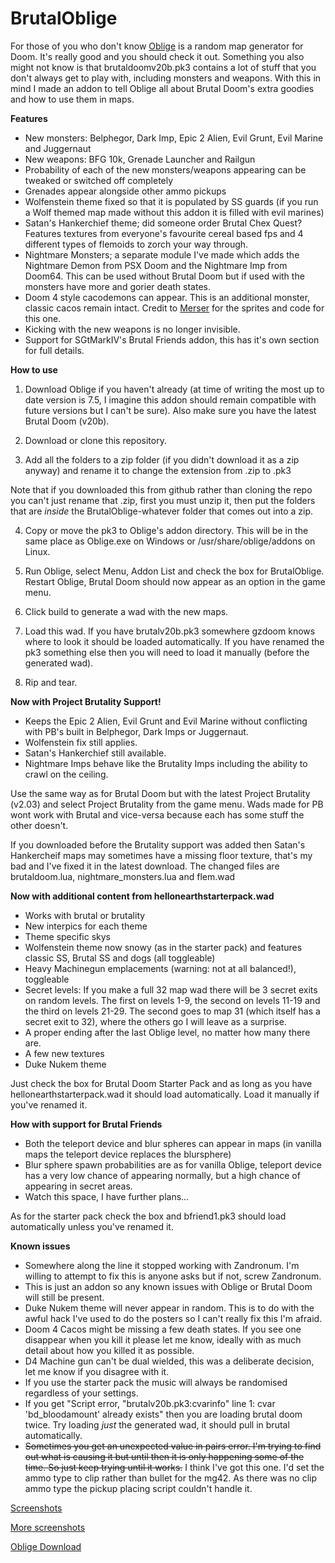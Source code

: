 # BrutalOblige

For those of you who don't know [Oblige](http://oblige.sourceforge.net/) is a random map generator for Doom. It's really good and you should check it out.
Something you also might not know is that brutaldoomv20b.pk3 contains a lot of stuff that you don't always get to play with, including monsters and weapons. With this in mind I made an addon to tell Oblige all about Brutal Doom's extra goodies and how to use them in maps.

**Features**

* New monsters: Belphegor, Dark Imp, Epic 2 Alien, Evil Grunt, Evil Marine and Juggernaut
* New weapons: BFG 10k, Grenade Launcher and Railgun
* Probability of each of the new monsters/weapons appearing can be tweaked or switched off completely
* Grenades appear alongside other ammo pickups 
* Wolfenstein theme fixed so that it is populated by SS guards (if you run a Wolf themed map made without this addon it is filled with evil marines)
* Satan's Hankerchief theme; did someone order Brutal Chex Quest? Features textures from everyone's favourite cereal based fps and 4 different types of flemoids to zorch your way through.
* Nightmare Monsters; a separate module I've made which adds the Nightmare Demon from PSX Doom and the Nightmare Imp from Doom64. This can be used without Brutal Doom but if used with the monsters have more and gorier death states.
* Doom 4 style cacodemons can appear. This is an additional monster, classic cacos remain intact. Credit to [Merser](http://www.moddb.com/mods/brutal-doom/addons/mersers-sprites-enhancements) for the sprites and code for this one.
* Kicking with the new weapons is no longer invisible.
* Support for SGtMarkIV's Brutal Friends addon, this has it's own section for full details.

**How to use**

1) Download Oblige if you haven't already (at time of writing the most up to date version is 7.5, I imagine this addon should remain compatible with future versions but I can't be sure). Also make sure you have the latest Brutal Doom (v20b).

2) Download or clone this repository.

3) Add all the folders to a zip folder (if you didn't download it as a zip anyway) and rename it to change the extension from .zip to .pk3

Note that if you downloaded this from github rather than cloning the repo you can't just rename that .zip, first you must unzip it, then put the folders that are *inside* the BrutalOblige-whatever folder that comes out into a zip.

4) Copy or move the pk3 to Oblige's addon directory. This will be in the same place as Oblige.exe on Windows or /usr/share/oblige/addons on Linux.

5) Run Oblige, select Menu, Addon List and check the box for BrutalOblige. Restart Oblige, Brutal Doom should now appear as an option in the game menu.

6) Click build to generate a wad with the new maps.

7) Load this wad. If you have brutalv20b.pk3 somewhere gzdoom knows where to look it should be loaded automatically. If you have renamed the pk3 something else then you will need to load it manually (before the generated wad).

8) Rip and tear.

**Now with Project Brutality Support!**

* Keeps the Epic 2 Alien, Evil Grunt and Evil Marine without conflicting with PB's built in Belphegor, Dark Imps or Juggernaut.
* Wolfenstein fix still applies.
* Satan's Hankerchief still available.
* Nightmare Imps behave like the Brutality Imps including the ability to crawl on the ceiling.

Use the same way as for Brutal Doom but with the latest Project Brutality (v2.03) and select Project Brutality from the game menu. Wads made for PB wont work with Brutal and vice-versa because each has some stuff the other doesn't.

If you downloaded before the Brutality support was added then Satan's Hankercheif maps may sometimes have a missing floor texture, that's my bad and I've fixed it in the latest download. The changed files are brutaldoom.lua, nightmare_monsters.lua and flem.wad

**Now with additional content from hellonearthstarterpack.wad**

* Works with brutal or brutality
* New interpics for each theme
* Theme specific skys
* Wolfenstein theme now snowy (as in the starter pack) and features classic SS, Brutal SS and dogs (all toggleable)
* Heavy Machinegun emplacements (warning: not at all balanced!), toggleable
* Secret levels: If you make a full 32 map wad there will be 3 secret exits on random levels. The first on levels 1-9, the second on levels 11-19 and the third on levels 21-29. The second goes to map 31 (which itself has a secret exit to 32), where the others go I will leave as a surprise.
* A proper ending after the last Oblige level, no matter how many there are.
* A few new textures
* Duke Nukem theme

Just check the box for Brutal Doom Starter Pack and as long as you have hellonearthstarterpack.wad it should load automatically. Load it manually if you've renamed it.

**How with support for Brutal Friends**

* Both the teleport device and blur spheres can appear in maps (in vanilla maps the teleport device replaces the blursphere)
* Blur sphere spawn probabilities are as for vanilla Oblige, teleport device has a very low chance of appearing normally, but a high chance of appearing in secret areas.
* Watch this space, I have further plans...

As for the starter pack check the box and bfriend1.pk3 should load automatically unless you've renamed it.

**Known issues**

* Somewhere along the line it stopped working with Zandronum. I'm willing to attempt to fix this is anyone asks but if not, screw Zandronum.
* This is just an addon so any known issues with Oblige or Brutal Doom will still be present.
* Duke Nukem theme will never appear in random. This is to do with the awful hack I've used to do the posters so I can't really fix this I'm afraid.
* Doom 4 Cacos might be missing a few death states. If you see one disappear when you kill it please let me know, ideally with as much detail about how you killed it as possible.
* D4 Machine gun can't be dual wielded, this was a deliberate decision, let me know if you disagree with it.
* If you use the starter pack the music will always be randomised regardless of your settings.
* If you get "Script error, "brutalv20b.pk3:cvarinfo" line 1: cvar 'bd_bloodamount' already exists" then you are loading brutal doom twice. Try loading *just* the generated wad, it should pull in brutal automatically.
* ~~Sometimes you get an unexpected value in pairs error. I'm trying to find out what is causing it but until then it is only happening some of the time. So just keep trying until it works.~~ I think I've got this one. I'd set the ammo type to clip rather than bullet for the mg42. As there was no clip ammo type the pickup placing script couldn't handle it.

[Screenshots](http://imgur.com/a/SRr9f)

[More screenshots](http://imgur.com/a/TNK8k)

[Oblige Download](http://oblige.sourceforge.net/i_download.html)
